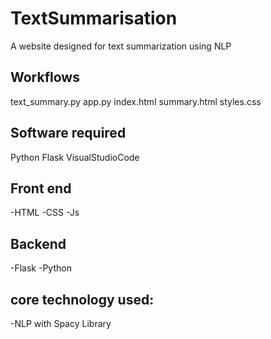 # TextSummarisation
A website designed for text summarization using NLP
## Workflows
text_summary.py
app.py
index.html
summary.html
styles.css

## Software required
Python
Flask
VisualStudioCode
## Front end 
-HTML
-CSS
-Js
## Backend
-Flask
-Python
## core technology used:
-NLP with Spacy Library
